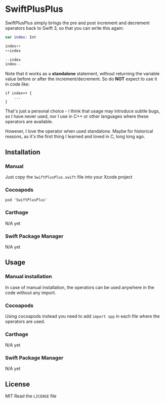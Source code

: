 # SwiftPlusPlus

SwiftPlusPlus simply brings the pre and post increment and decrement operators back to Swift 3, so that you can write this again:

```swift
var index: Int

index++
++index

--index
index--
```

Note that it works as a __standalone__ statement, without returning the variable value before or after the increment/decrement. So do __NOT__ expect to use it in code like:

``` 
if index++ { 
    ...
}
```

That's just a personal choice - I think that usage may introduce subtle bugs, so I have never used, nor I use in C++ or other languages where these operators are available.

However, I love the operator when used standalone. Maybe for historical reasons, as it's the first thing I learned and loved in C, long long ago.

## Installation

### Manual
Just copy the `SwiftPlusPlus.swift` file into your Xcode project

### Cocoapods
```
pod 'SwiftPlusPlus'
```

### Carthage
N/A yet

### Swift Package Manager
N/A yet

## Usage

### Manual installation
In case of manual installation, the operators can be used anywhere in the code without any import.

### Cocoapods
Using cocoapods instead you need to add `import spp` in each file where the operators are used.

### Carthage
N/A yet

### Swift Package Manager
N/A yet

## License
MIT
Read the `LICENSE` file